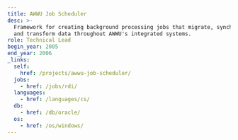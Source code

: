 ```yaml
---
title: AWWU Job Scheduler
desc: >-
  Framework for creating background processing jobs that migrate, synchronize,
  and transform data throughout AWWU's integrated systems.
role: Technical Lead
begin_year: 2005
end_year: 2006
_links:
  self:
    href: /projects/awwu-job-scheduler/
  jobs:
    - href: /jobs/rdi/
  languages:
    - href: /languages/cs/
  db:
    - href: /db/oracle/
  os:
    - href: /os/windows/
---
```


